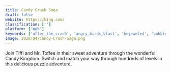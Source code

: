 ```yaml
---
title: Candy Crush Saga
draft: false 
website: https://king.com/
classification: ['']
platform: ['Web']
keywords: ['after_the_crash', 'angry_birds_blast', 'bejeweled', 'bubble_witch_2_saga', 'bubble_witch_3_saga', 'candy_crush_jelly_saga', 'cats_match_3', 'codesignal', 'cookie_jam', 'farm_heroes_saga', 'fruit_jelly_mania', 'gweled', 'human_resource_machine', 'juice_cubes', 'kdiamond', 'monster_busters', 'pet_rescue_saga', 'puzzle_craft', 'small_lime', 'toy_blast']
image: 2020/04/Candy-Crush-Saga.png
---
```

Join Tiffi and Mr. Toffee in their sweet adventure through the wonderful Candy Kingdom. Switch and match your way through hundreds of levels in this delicious puzzle adventure.